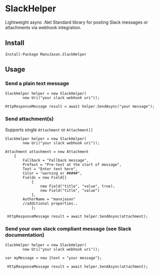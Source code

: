 # SlackHelper
Lightweight async .Net Standard library for posting Slack messages or attachments via webhook integration.

## Install
`Install-Package ManxJason.SlackHelper`

## Usage

### Send a plain text message
```
SlackHelper helper = new SlackHelper(
        new Uri("your slack webhook uri"));

HttpResponseMessage result = await helper.SendAsync("your message");
```
### Send attachment(s)
Supports single `Attachment` or `Attachment[]`
```
SlackHelper helper = new SlackHelper(
        new Uri("your slack webhook uri"));

Attachment attachment = new Attachment
    {
        Fallback = "Fallback message",
        PreText = "Pre-text at the start of message",
        Text = "Enter text here",
        Color = "warning or #####",
        Fields = new Field[]
            {
                new Field("title", "value", true), 
                new Field("title", "value")
            },
        AuthorName = "manxjason"
        //additional properties..
            };

 HttpResponseMessage result = await helper.SendAsync(attachment);
```

### Send your own slack compliant message (see Slack documentation)
```
SlackHelper helper = new SlackHelper(
        new Uri("your slack webhook uri"));

var myMessage = new {text = "your message"};

 HttpResponseMessage result = await helper.SendAsync(attachment);
 ```